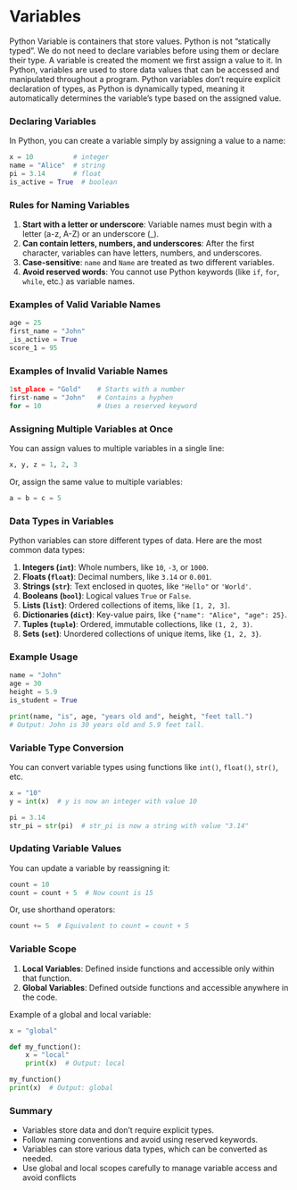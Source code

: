 # Variables 
Python Variable is containers that store values. Python is not “statically typed”. We do not need to declare variables before using them or declare their type. A variable is created the moment we first assign a value to it.
In Python, variables are used to store data values that can be accessed and manipulated throughout a program. Python variables don’t require explicit declaration of types, as Python is dynamically typed, meaning it automatically determines the variable’s type based on the assigned value.

### Declaring Variables
In Python, you can create a variable simply by assigning a value to a name:

```python
x = 10          # integer
name = "Alice"  # string
pi = 3.14       # float
is_active = True  # boolean
```

### Rules for Naming Variables

1. **Start with a letter or underscore**: Variable names must begin with a letter (a-z, A-Z) or an underscore (_).
2. **Can contain letters, numbers, and underscores**: After the first character, variables can have letters, numbers, and underscores.
3. **Case-sensitive**: `name` and `Name` are treated as two different variables.
4. **Avoid reserved words**: You cannot use Python keywords (like `if`, `for`, `while`, etc.) as variable names.

### Examples of Valid Variable Names

```python
age = 25
first_name = "John"
_is_active = True
score_1 = 95
```

### Examples of Invalid Variable Names

```python
1st_place = "Gold"    # Starts with a number
first-name = "John"   # Contains a hyphen
for = 10              # Uses a reserved keyword
```

### Assigning Multiple Variables at Once

You can assign values to multiple variables in a single line:

```python
x, y, z = 1, 2, 3
```

Or, assign the same value to multiple variables:

```python
a = b = c = 5
```

### Data Types in Variables

Python variables can store different types of data. Here are the most common data types:

1. **Integers (`int`)**: Whole numbers, like `10`, `-3`, or `1000`.
2. **Floats (`float`)**: Decimal numbers, like `3.14` or `0.001`.
3. **Strings (`str`)**: Text enclosed in quotes, like `"Hello"` or `'World'`.
4. **Booleans (`bool`)**: Logical values `True` or `False`.
5. **Lists (`list`)**: Ordered collections of items, like `[1, 2, 3]`.
6. **Dictionaries (`dict`)**: Key-value pairs, like `{"name": "Alice", "age": 25}`.
7. **Tuples (`tuple`)**: Ordered, immutable collections, like `(1, 2, 3)`.
8. **Sets (`set`)**: Unordered collections of unique items, like `{1, 2, 3}`.

### Example Usage

```python
name = "John"
age = 30
height = 5.9
is_student = True

print(name, "is", age, "years old and", height, "feet tall.")
# Output: John is 30 years old and 5.9 feet tall.
```

### Variable Type Conversion

You can convert variable types using functions like `int()`, `float()`, `str()`, etc.

```python
x = "10"
y = int(x)  # y is now an integer with value 10

pi = 3.14
str_pi = str(pi)  # str_pi is now a string with value "3.14"
```

### Updating Variable Values

You can update a variable by reassigning it:

```python
count = 10
count = count + 5  # Now count is 15
```

Or, use shorthand operators:

```python
count += 5  # Equivalent to count = count + 5
```

### Variable Scope

1. **Local Variables**: Defined inside functions and accessible only within that function.
2. **Global Variables**: Defined outside functions and accessible anywhere in the code.

Example of a global and local variable:

```python
x = "global"

def my_function():
    x = "local"
    print(x)  # Output: local

my_function()
print(x)  # Output: global
```

### Summary
- Variables store data and don’t require explicit types.
- Follow naming conventions and avoid using reserved keywords.
- Variables can store various data types, which can be converted as needed.
- Use global and local scopes carefully to manage variable access and avoid conflicts